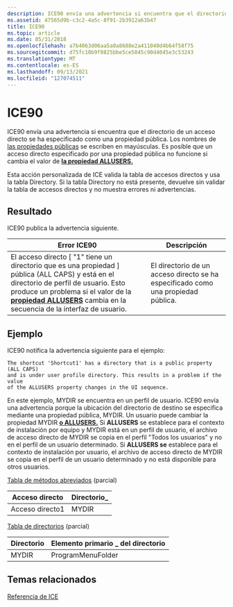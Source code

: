 ```yaml
---
description: ICE90 envía una advertencia si encuentra que el directorio de un acceso directo se ha especificado como una propiedad pública.
ms.assetid: 47565d9b-c3c2-4a5c-8f91-2b3912a63b47
title: ICE90
ms.topic: article
ms.date: 05/31/2018
ms.openlocfilehash: a7b4063d06aa5a0a8688e2a411040d4b64f58f75
ms.sourcegitcommit: d75fc10b9f0825bbe5ce5045c90d4045e3c53243
ms.translationtype: MT
ms.contentlocale: es-ES
ms.lasthandoff: 09/13/2021
ms.locfileid: "127074511"
---
```

# <a name="ice90"></a>ICE90

ICE90 envía una advertencia si encuentra que el directorio de un acceso directo se ha especificado como una propiedad pública. Los nombres de [las propiedades públicas](public-properties.md) se escriben en mayúsculas. Es posible que un acceso directo especificado por una propiedad pública no funcione si cambia el valor de [**la propiedad ALLUSERS.**](allusers.md)

Esta acción personalizada de ICE valida la tabla de accesos directos y usa la tabla Directory. Si la tabla Directory no está presente, devuelve sin validar la tabla de accesos directos y no muestra errores ni advertencias.

## <a name="result"></a>Resultado

ICE90 publica la advertencia siguiente.



| Error ICE90                                                                                                                                                                                                                    | Descripción                                                     |
|--------------------------------------------------------------------------------------------------------------------------------------------------------------------------------------------------------------------------------|-----------------------------------------------------------------|
| El acceso directo \[ "1" tiene un directorio que es una propiedad \] pública (ALL CAPS) y está en el directorio de perfil de usuario. Esto produce un problema si el valor de la [**propiedad ALLUSERS**](allusers.md) cambia en la secuencia de la interfaz de usuario. | El directorio de un acceso directo se ha especificado como una propiedad pública. |



 

## <a name="example"></a>Ejemplo

ICE90 notifica la advertencia siguiente para el ejemplo:

``` syntax
The shortcut 'Shortcut1' has a directory that is a public property (ALL CAPS) 
and is under user profile directory. This results in a problem if the value 
of the ALLUSERS property changes in the UI sequence.
```

En este ejemplo, MYDIR se encuentra en un perfil de usuario. ICE90 envía una advertencia porque la ubicación del directorio de destino se especifica mediante una propiedad pública, MYDIR. Un usuario puede cambiar la propiedad MYDIR [**o ALLUSERS.**](allusers.md) Si **ALLUSERS** se establece para [](installation-context.md)el contexto de instalación por equipo y MYDIR está en un perfil de usuario, el archivo de acceso directo de MYDIR se copia en el perfil "Todos los usuarios" y no en el perfil de un usuario determinado. Si **ALLUSERS se** establece para el contexto de instalación por usuario, el archivo de acceso directo de MYDIR se copia en el perfil de un usuario determinado y no está disponible para otros usuarios.

[Tabla de métodos abreviados](shortcut-table.md) (parcial)



| Acceso directo  | Directorio\_ |
|-----------|-------------|
| Acceso directo1 | MYDIR       |



 

[Tabla de directorios](directory-table.md) (parcial)



| Directorio | Elemento primario \_ del directorio |
|-----------|-------------------|
| MYDIR     | ProgramMenuFolder |



 

## <a name="related-topics"></a>Temas relacionados

<dl> <dt>

[Referencia de ICE](ice-reference.md)
</dt> </dl>

 

 



